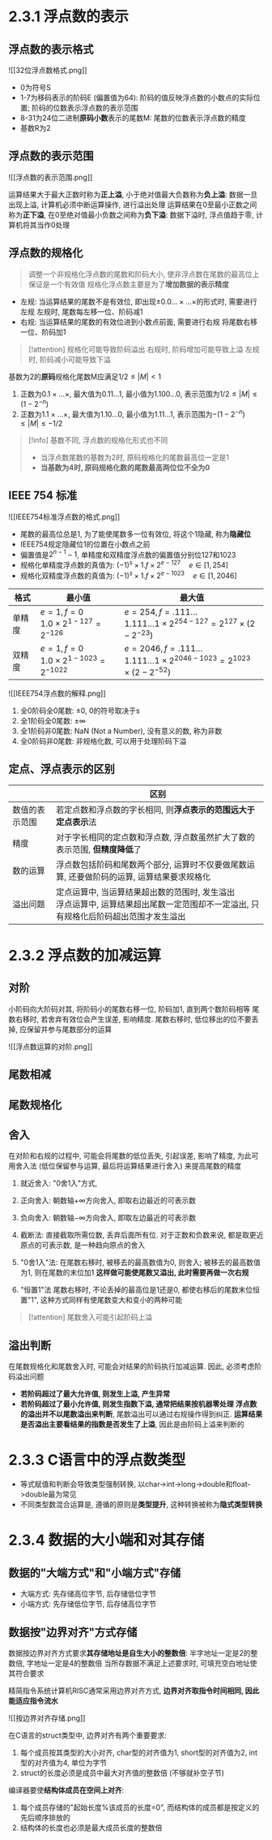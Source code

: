 # 2.3.1 浮点数的表示

## 浮点数的表示格式

![[32位浮点数格式.png]]

+ 0为符号S
+ 1-7为移码表示的阶码E (偏置值为64): 阶码的值反映浮点数的小数点的实际位置; 阶码的位数表示浮点数的表示范围
+ 8-31为24位二进制**原码小数**表示的尾数M: 尾数的位数表示浮点数的精度
+ 基数R为2
## 浮点数的表示范围

![[浮点数的表示范围.png]]

运算结果大于最大正数时称为**正上溢**, 小于绝对值最大负数称为**负上溢**: 数据一旦出现上溢, 计算机必须中断运算操作, 进行溢出处理
运算结果在0至最小正数之间称为**正下溢**, 在0至绝对值最小负数之间称为**负下溢**: 数据下溢时, 浮点值趋于零, 计算机将其当作0处理

## 浮点数的规格化

> 调整一个非规格化浮点数的尾数和阶码大小, 使非浮点数在尾数的最高位上保证是一个有效值
> 规格化浮点数主要是为了**增加数据的表示精度**

+ 左规: 当运算结果的尾数不是有效位, 即出现$\pm0.0\dots \times\dots\times$的形式时, 需要进行左规
  左规时, 尾数每左移一位、阶码减1
+ 右规: 当运算结果的尾数的有效位进到小数点前面, 需要进行右规
  将尾数右移一位、阶码加1

>[!attention] 规格化可能导致阶码溢出
>右规时, 阶码增加可能导致上溢
>左规时, 阶码减小可能导致下溢


基数为2的**原码**规格化尾数M应满足$1/2\leqslant|M|<1$
1. 正数为$0.1\times\dots\times$, 最大值为$0.11\dots{1}$, 最小值为$1.100\dots{0}$, 表示范围为$1/2\leqslant|M|\leqslant(1-2^{-n})$ 
2. 正数为$1.1\times\dots\times$, 最大值为$1.10\dots{0}$, 最小值为$1.11\dots{1}$, 表示范围为$-(1-2^{-n})\leqslant|M|\leqslant-1/2$

>[!info] 基数不同, 浮点数的规格化形式也不同
>+ 当浮点数尾数的基数为2时, 原码规格化的尾数最高位一定是1
>+ **当基数为4时, 原码规格化数的尾数最高两位位不全为0**


## IEEE 754 标准

![[IEEE754标准浮点数的格式.png]]

+ 尾数的最高位总是1, 为了能使尾数多一位有效位, 将这个1隐藏, 称为**隐藏位**
+ IEEE754规定隐藏位1的位置在小数点之前
+ 偏置值是$2^{n-1}-1$, 单精度和双精度浮点数的偏置值分别位127和1023
+ 规格化单精度浮点数的真值为: $(-1)^s\times 1.f\times2^{e-127}\quad e\in[1,254]$
+ 规格化双精度浮点数的真值为: $(-1)^s\times 1.f\times2^{e-1023}\quad e\in[1,2046]$

| 格式  | 最小值                                            | 最大值                                                                                    |
| --- | ---------------------------------------------- | -------------------------------------------------------------------------------------- |
| 单精度 | $e=1, f=0$<br>$1.0\times 2^{1-127}=2^{-126}$   | $e=254, f=.111\dots$<br>$1.111\dots{1}\times 2^{254-127}=2^{127}\times(2-2^{-23})$     |
| 双精度 | $e=1, f=0$<br>$1.0\times 2^{1-1023}=2^{-1022}$ | $e=2046, f=.111\dots$<br>$1.111\dots{1}\times 2^{2046-1023}=2^{1023}\times(2-2^{-52})$ |

![[IEEE754浮点数的解释.png]]

1. 全0阶码全0尾数: $\pm  {0}$, 0的符号取决于s
2. 全1阶码全0尾数: $\pm\infty$
3. 全1阶码非0尾数: NaN (Not a Number), 没有意义的数, 称为非数
4. 全0阶码非0尾数: 非规格化数, 可以用于处理阶码下溢
## 定点、浮点表示的区别

|         | 区别                                                                        |
| ------- | ------------------------------------------------------------------------- |
| 数值的表示范围 | 若定点数和浮点数的字长相同, 则**浮点表示的范围远大于定点表示**法                                       |
| 精度      | 对于字长相同的定点数和浮点数, 浮点数虽然扩大了数的表示范围, **但精度降低**了                                |
| 数的运算    | 浮点数包括阶码和尾数两个部分, 运算时不仅要做尾数运算, 还要做阶码的运算, 运算结果要求规格化                          |
| 溢出问题    | 定点运算中, 当运算结果超出数的范围时, 发生溢出<br>浮点运算中, 运算结果超出尾数一定范围却不一定溢出, 只有规格化后阶码超出范围才发生溢出 |

# 2.3.2 浮点数的加减运算

## 对阶

小阶码向大阶码对其, 将阶码小的尾数右移一位, 阶码加1, 直到两个数阶码相等
尾数右移时, 若舍弃有效位会产生误差, 影响精度. 尾数右移时, 低位移出的位不要丢掉, 应保留并参与尾数部分的运算

![[浮点数运算的对阶.png]]

## 尾数相减

## 尾数规格化

## 舍入

在对阶和右规的过程中, 可能会将尾数的低位丢失, 引起误差, 影响了精度, 为此可用舍入法 (低位保留参与运算, 最后将运算结果进行舍入) 来提高尾数的精度

1. 就近舍入: "0舍1入"方式, 
2. 正向舍入: 朝数轴$+\infty$方向舍入, 即取右边最近的可表示数
3. 负向舍入: 朝数轴$-\infty$方向舍入, 即取左边最近的可表示数
4. 截断法: 直接截取所需位数, 丢弃后面所有位. 对于正数和负数来说, 都是取更近原点的可表示数, 是一种趋向原点的舍入

5. "0舍1入"法: 在尾数右移时, 被移去的最高数值为0, 则舍入; 被移去的最高数值为1, 则在尾数的末位加1
   **这样做可能使尾数又溢出, 此时需要再做一次右规**
6. "恒置1"法
   尾数右移时, 不论丢掉的最高位是1还是0, 都使右移后的尾数末位恒置"1", 这种方式同样有使尾数变大和变小的两种可能

>[!attention] 尾数舍入可能引起阶码上溢

## 溢出判断

在尾数规格化和尾数舍入时, 可能会对结果的阶码执行加减运算. 因此, 必须考虑阶码溢出问题
+ **若阶码超过了最大允许值, 则发生上溢, 产生异常**
+ **若阶码超过了最小允许值, 则发生指数下溢, 通常把结果按机器零处理**
**浮点数的溢出并不以尾数溢出来判断**, 尾数溢出可以通过右规操作得到纠正. **运算结果是否溢出主要看结果的指数是否发生了上溢**, 因此是由阶码上溢来判断的

# 2.3.3 C语言中的浮点数类型

+ 等式赋值和判断会导致类型强制转换, 以char->int->long->double和float->double最为常见
+ 不同类型数混合运算是, 遵循的原则是**类型提升**, 这种转换被称为**隐式类型转换**

# 2.3.4 数据的大小端和对其存储

## 数据的"大端方式"和"小端方式"存储

+ 大端方式: 先存储高位字节, 后存储低位字节
+ 小端方式: 先存储低位字节, 后存储高位字节

## 数据按"边界对齐"方式存储

数据按边界对齐方式要求**其存储地址是自生大小的整数倍**: 半字地址一定是2的整数倍, 字地址一定是4的整数倍
当所存数据不满足上述要求时, 可填充空白地址使其符合要求

精简指令系统计算机RISC通常采用边界对齐方式, **边界对齐取指令时间相同, 因此能适应指令流水**

![[按边界对齐存储.png]]

在C语言的struct类型中, 边界对齐有两个重要要求:
1. 每个成员按其类型的大小对齐, char型的对齐值为1, short型的对齐值为2, int型的对齐值为4, 单位为字节
2. struct的长度必须是成员中最大对齐值的整数倍 (不够就补空子节)

编译器要使**结构体成员在空间上对齐**:
1. 每个成员存储的"起始长度%该成员的长度=0", 而结构体的成员都是按定义的先后顺序排放的
2. 结构体的长度也必须是最大成员长度的整数倍